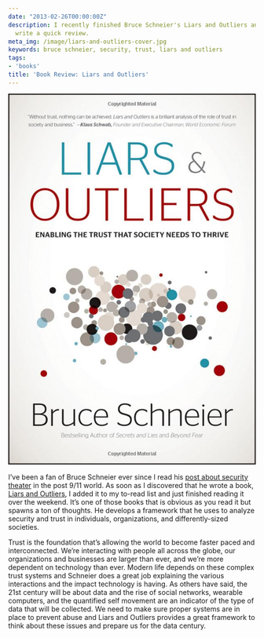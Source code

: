 ```yaml
---
date: "2013-02-26T00:00:00Z"
description: I recently finished Bruce Schneier's Liars and Outliers and wanted to
  write a quick review.
meta_img: /image/liars-and-outliers-cover.jpg
keywords: bruce schneier, security, trust, liars and outliers
tags:
- 'books'
title: 'Book Review: Liars and Outliers'
---
```



<div class="right10">
  <img src="/image/liars-and-outliers-cover.jpg" alt="Liars and Outliers Book Cover" data-width="600" data-height="900" data-layout="responsive" />
</div>

I’ve been a fan of Bruce Schneier ever since I read his <a href="http://www.schneier.com/blog/archives/2009/11/beyond_security.html" target="_blank">post about security theater</a> in the post 9/11 world. As soon as I discovered that he wrote a book, <a href="http://www.amazon.com/Liars-Outliers-Enabling-Society-Thrive/dp/1118143302">Liars and Outliers</a>, I added it to my to-read list and just finished reading it over the weekend. It’s one of those books that is obvious as you read it but spawns a ton of thoughts. He develops a framework that he uses to analyze security and trust in individuals, organizations, and differently-sized societies.

Trust is the foundation that’s allowing the world to become faster paced and interconnected. We’re interacting with people all across the globe, our organizations and businesses are larger than ever, and we’re more dependent on technology than ever. Modern life depends on these complex trust systems and Schneier does a great job explaining the various interactions and the impact technology is having. As others have said, the 21st century will be about data and the rise of social networks, wearable computers, and the quantified self movement are an indicator of the type of data that will be collected. We need to make sure proper systems are in place to prevent abuse and Liars and Outliers provides a great framework to think about these issues and prepare us for the data century.
